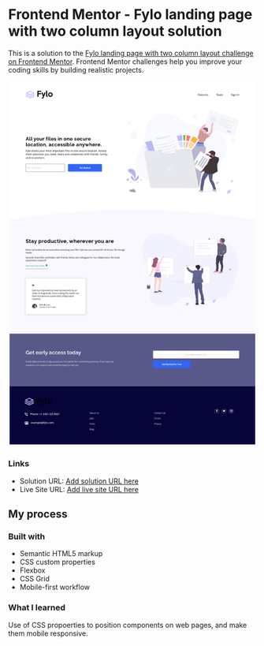 # Frontend Mentor - Fylo landing page with two column layout solution

This is a solution to the [Fylo landing page with two column layout challenge on Frontend Mentor](https://www.frontendmentor.io/challenges/fylo-landing-page-with-two-column-layout-5ca5ef041e82137ec91a50f5). Frontend Mentor challenges help you improve your coding skills by building realistic projects. 


![](./solution.png)

### Links

- Solution URL: [Add solution URL here](https://github.com/samuel-faith/fylo-landing-page-with-two-column-layout-master)
- Live Site URL: [Add live site URL here](https://samuel-faith.github.io/fylo-landing-page-with-two-column-layout-master/)

## My process

### Built with

- Semantic HTML5 markup
- CSS custom properties
- Flexbox
- CSS Grid
- Mobile-first workflow

### What I learned

Use of CSS propoerties to position components on web pages, and make them mobile responsive.